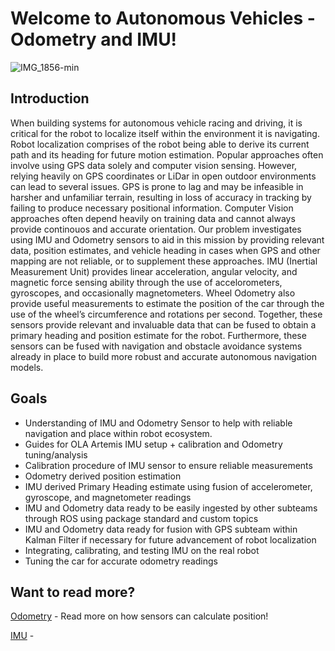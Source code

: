 # Welcome to Autonomous Vehicles - Odometry and IMU!
![IMG_1856-min](https://user-images.githubusercontent.com/13074631/110222059-86f63f80-7e84-11eb-8803-844f385161a3.png)
## Introduction
When building systems for autonomous vehicle racing and driving, it is critical for the robot to localize itself within the environment it is navigating. Robot localization comprises of the robot being able to derive its current path and its heading for future motion estimation. Popular approaches often involve using GPS data solely and computer vision sensing. However, relying heavily on GPS coordinates or LiDar in open outdoor environments can lead to several issues. GPS is prone to lag and may be infeasible in harsher and unfamiliar terrain, resulting in loss of accuracy in tracking by failing to produce necessary positional information. Computer Vision approaches often depend heavily on training data and cannot always provide continouos and accurate orientation. Our problem investigates using IMU and Odometry sensors to aid in this mission by providing relevant data, position estimates, and vehicle heading in cases when GPS and other mapping are not reliable, or to supplement these approaches. IMU (Inertial  Measurement  Unit) provides linear acceleration, angular velocity, and magnetic force sensing ability through the use of accelorometers, gyroscopes, and occasionally magnetometers.  Wheel Odometry  also provide  useful  measurements  to  estimate the  position  of  the  car  through  the use of the wheel’s circumference and rotations per second. Together, these  sensors provide relevant and invaluable data that can be fused to obtain a primary heading and position estimate for the robot. Furthermore, these sensors can be fused with navigation and obstacle avoidance systems already in place to build more robust and accurate autonomous navigation models.

## Goals
- Understanding of IMU and Odometry Sensor to help with reliable navigation and place within robot ecosystem.
- Guides for OLA Artemis IMU setup + calibration and Odometry tuning/analysis
- Calibration procedure of IMU sensor to ensure reliable measurements 
- Odometry derived position estimation
- IMU derived Primary Heading estimate using fusion of accelerometer, gyroscope, and magnetometer readings
- IMU and Odometry data ready to be easily ingested by other subteams through ROS using package standard and custom topics
- IMU and Odometry data ready for fusion with GPS subteam within Kalman Filter if necessary for future advancement of robot localization
- Integrating, calibrating, and testing IMU on the real robot
- Tuning the car for accurate odometry readings


## Want to read more?
[Odometry] - Read more on how sensors can calculate position!

[IMU] - 



[//]: # (These are reference links used in the body of this note and get stripped out when the markdown processor does its job. There is no need to format nicely because it shouldn't be seen. Thanks SO - http://stackoverflow.com/questions/4823468/store-comments-in-markdown-syntax)

   [Odometry]: <https://sallypoon.github.io/autonomousvehicles.github.io/odometry/>
   [IMU]: <https://sallypoon.github.io/autonomousvehicles.github.io/imu/>

